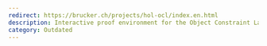 ```yaml
---
redirect: https://brucker.ch/projects/hol-ocl/index.en.html
description: Interactive proof environment for the Object Constraint Language (OCL).
category: Outdated
---
```

